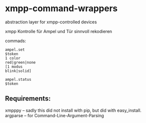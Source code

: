 xmpp-command-wrappers
=====================

abstraction layer for xmpp-controlled devices

xmpp Kontrolle für Ampel und Tür sinnvoll rekodieren

commads:
```
ampel.set
$token
1 color
red|green|none
[1 modus
blink|solid]
```
```
ampel.status
$token
```

## Requirements:

xmpppy – sadly this did not install with pip, but did with easy_install.
argparse – for Command-Line-Argument-Parsing

